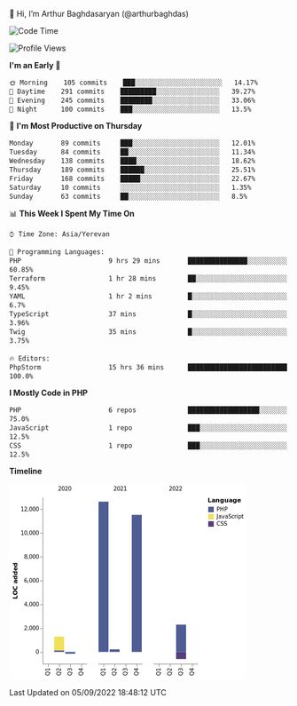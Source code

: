 👋 Hi, I’m Arthur Baghdasaryan (@arthurbaghdas)


<!--START_SECTION:waka-->
![Code Time](http://img.shields.io/badge/Code%20Time-251%20hrs%2018%20mins-blue)

![Profile Views](http://img.shields.io/badge/Profile%20Views-14-blue)

**I'm an Early 🐤** 

```text
🌞 Morning    105 commits    ███░░░░░░░░░░░░░░░░░░░░░░   14.17% 
🌆 Daytime    291 commits    █████████░░░░░░░░░░░░░░░░   39.27% 
🌃 Evening    245 commits    ████████░░░░░░░░░░░░░░░░░   33.06% 
🌙 Night      100 commits    ███░░░░░░░░░░░░░░░░░░░░░░   13.5%

```
📅 **I'm Most Productive on Thursday** 

```text
Monday       89 commits     ███░░░░░░░░░░░░░░░░░░░░░░   12.01% 
Tuesday      84 commits     ██░░░░░░░░░░░░░░░░░░░░░░░   11.34% 
Wednesday    138 commits    ████░░░░░░░░░░░░░░░░░░░░░   18.62% 
Thursday     189 commits    ██████░░░░░░░░░░░░░░░░░░░   25.51% 
Friday       168 commits    █████░░░░░░░░░░░░░░░░░░░░   22.67% 
Saturday     10 commits     ░░░░░░░░░░░░░░░░░░░░░░░░░   1.35% 
Sunday       63 commits     ██░░░░░░░░░░░░░░░░░░░░░░░   8.5%

```


📊 **This Week I Spent My Time On** 

```text
⌚︎ Time Zone: Asia/Yerevan

💬 Programming Languages: 
PHP                      9 hrs 29 mins       ███████████████░░░░░░░░░░   60.85% 
Terraform                1 hr 28 mins        ██░░░░░░░░░░░░░░░░░░░░░░░   9.45% 
YAML                     1 hr 2 mins         █░░░░░░░░░░░░░░░░░░░░░░░░   6.7% 
TypeScript               37 mins             █░░░░░░░░░░░░░░░░░░░░░░░░   3.96% 
Twig                     35 mins             █░░░░░░░░░░░░░░░░░░░░░░░░   3.75%

🔥 Editors: 
PhpStorm                 15 hrs 36 mins      █████████████████████████   100.0%

```

**I Mostly Code in PHP** 

```text
PHP                      6 repos             ██████████████████░░░░░░░   75.0% 
JavaScript               1 repo              ███░░░░░░░░░░░░░░░░░░░░░░   12.5% 
CSS                      1 repo              ███░░░░░░░░░░░░░░░░░░░░░░   12.5%

```


**Timeline**

![Chart not found](https://raw.githubusercontent.com/arthurbaghdas/arthurbaghdas/main/charts/bar_graph.png) 


 Last Updated on 05/09/2022 18:48:12 UTC
<!--END_SECTION:waka-->
